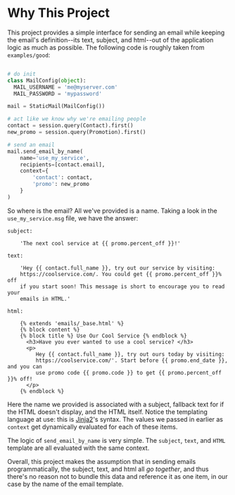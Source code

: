 
# Why This Project

This project provides a simple interface for sending an email while keeping the email's definition--its text, subject, and html--out of the application logic as much as possible. The following code is roughly taken from `examples/good`:

```python

# do init
class MailConfig(object):
  MAIL_USERNAME = 'me@myserver.com'
  MAIL_PASSWORD = 'mypassword'

mail = StaticMail(MailConfig())

# act like we know why we're emailing people
contact = session.query(Contact).first()
new_promo = session.query(Promotion).first()

# send an email
mail.send_email_by_name(
    name='use_my_service',
    recipients=[contact.email],
    context={
        'contact': contact,
        'promo': new_promo
    }
)

```

So where is the email? All we've provided is a name. Taking a look in the `use_my_service.msg` file, we have the answer:

```
subject:

    'The next cool service at {{ promo.percent_off }}!'

text:

    'Hey {{ contact.full_name }}, try out our service by visiting:
    https://coolservice.com/. You could get {{ promo.percent_off }}% off
    if you start soon! This message is short to encourage you to read your
    emails in HTML.'

html:

    {% extends 'emails/_base.html' %}
    {% block content %}
    {% block title %} Use Our Cool Service {% endblock %}
      <h3>Have you ever wanted to use a cool service? </h3>
      <p>
         Hey {{ contact.full_name }}, try out ours today by visiting:
         https://coolservice.com/'. Start before {{ promo.end_date }}, and you can
         use promo code {{ promo.code }} to get {{ promo.percent_off }}% off!
      </p>
    {% endblock %}
```

Here the name we provided is associated with a subject, fallback text for if the HTML doesn't display, and the HTML itself. Notice the templating language at use: this is [Jinja2](http://jinja.pocoo.org/)'s syntax. The values we passed in earlier as `context` get dynamically evaluated for each of these items.

The logic of `send_email_by_name` is very simple. The `subject`, `text`, and `HTML` template are all evaluated with the same context.

Overall, this project makes the assumption that in sending emails programmatically, the subject, text, and html all *go together*, and thus there's no reason not to bundle this data and reference it as one item, in our case by the name of the email template.
